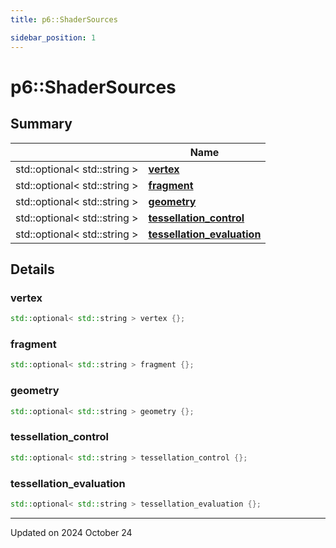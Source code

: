 ```yaml
---
title: p6::ShaderSources

sidebar_position: 1
---
```


# p6::ShaderSources







## Summary

|                | Name           |
| -------------- | -------------- |
| std::optional< std::string > | **[vertex](/reference/Types/shader_sources#vertex)**  |
| std::optional< std::string > | **[fragment](/reference/Types/shader_sources#fragment)**  |
| std::optional< std::string > | **[geometry](/reference/Types/shader_sources#geometry)**  |
| std::optional< std::string > | **[tessellation_control](/reference/Types/shader_sources#tessellation_control)**  |
| std::optional< std::string > | **[tessellation_evaluation](/reference/Types/shader_sources#tessellation_evaluation)**  |

## Details


### vertex

```cpp
std::optional< std::string > vertex {};
```


### fragment

```cpp
std::optional< std::string > fragment {};
```


### geometry

```cpp
std::optional< std::string > geometry {};
```


### tessellation_control

```cpp
std::optional< std::string > tessellation_control {};
```


### tessellation_evaluation

```cpp
std::optional< std::string > tessellation_evaluation {};
```


-------------------------------

Updated on 2024 October 24